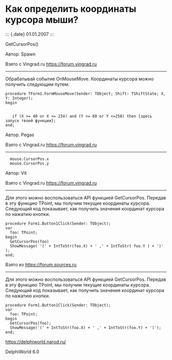 Как определить координаты курсора мыши?
=======================================

::: {.date}
01.01.2007
:::

GetCursorPos()

Автор: Spawn

Взято с Vingrad.ru <https://forum.vingrad.ru>

------------------------------------------------------------------------

Обрабатывай событие OnMouseMove. Координаты курсора можно получить
следующим путем:

    procedure TForm1.FormMouseMove(Sender: TObject; Shift: TShiftState; X, Y: Integer);
    begin

     
       if (X >= 40 or X <= 234) and (Y >= 60 or Y <=258) then {здесь запуск твоей функции};
    end;

Автор: Pegas

Взято с Vingrad.ru <https://forum.vingrad.ru>

------------------------------------------------------------------------


      mouse.CursorPos.x
      mouse.CursorPos.y

Автор: Vit

Взято с Vingrad.ru <https://forum.vingrad.ru>

------------------------------------------------------------------------

Для этого можно воспользоваться API функцией GetCursorPos. Передав в эту
функцию TPoint, мы получим текущие координаты курсора. Следующий код
показывает, как получить значения координат курсора по нажатию кнопки.

    procedure Form1.Button1Click(Sender: TObject);
    var
      foo: TPoint;
    begin
      GetCursorPos(foo)
      ShowMessage( '(' + IntToStr(foo.X) + ' ,' + IntToStr( foo.Y ) + ')' );
    end;

Взято из <https://forum.sources.ru>

------------------------------------------------------------------------

Для этого можно воспользоваться API функцией GetCursorPos. Передав в эту
функцию TPoint, мы получим текущие координаты курсора. Следующий код
показывает, как получить значения координат курсора по нажатию кнопки.

     
    procedure Form1.Button1Click(Sender: TObject);
    var
      foo: TPoint;
    begin
      GetCursorPos(foo);
      ShowMessage('(' + IntToStr(foo.X) + ' ,' + IntToStr(foo.Y) + ')');
    end;

<https://delphiworld.narod.ru/>

DelphiWorld 6.0
